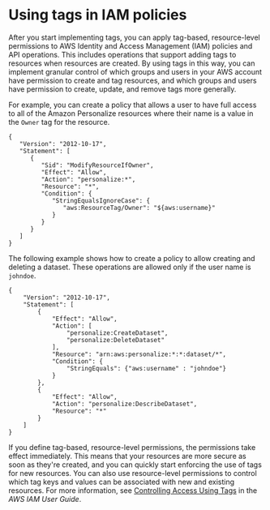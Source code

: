# Using tags in IAM policies<a name="tags-iam"></a>

After you start implementing tags, you can apply tag\-based, resource\-level permissions to AWS Identity and Access Management \(IAM\) policies and API operations\. This includes operations that support adding tags to resources when resources are created\. By using tags in this way, you can implement granular control of which groups and users in your AWS account have permission to create and tag resources, and which groups and users have permission to create, update, and remove tags more generally\.

For example, you can create a policy that allows a user to have full access to all of the Amazon Personalize resources where their name is a value in the `Owner` tag for the resource\.

```
{
   "Version": "2012-10-17",
   "Statement": [
      {
         "Sid": "ModifyResourceIfOwner",
         "Effect": "Allow",
         "Action": "personalize:*",
         "Resource": "*",
         "Condition": {
            "StringEqualsIgnoreCase": {
               "aws:ResourceTag/Owner": "${aws:username}"
            }
         }
      }
   ]
}
```

The following example shows how to create a policy to allow creating and deleting a dataset\. These operations are allowed only if the user name is `johndoe`\.

```
{
    "Version": "2012-10-17",
    "Statement": [
        {
            "Effect": "Allow",
            "Action": [
                "personalize:CreateDataset",
                "personalize:DeleteDataset"
            ],
            "Resource": "arn:aws:personalize:*:*:dataset/*",
            "Condition": {
                "StringEquals": {"aws:username" : "johndoe"}
            }
        },
        {
            "Effect": "Allow",
            "Action": "personalize:DescribeDataset",
            "Resource": "*"
        }
    ]
}
```

If you define tag\-based, resource\-level permissions, the permissions take effect immediately\. This means that your resources are more secure as soon as they're created, and you can quickly start enforcing the use of tags for new resources\. You can also use resource\-level permissions to control which tag keys and values can be associated with new and existing resources\. For more information, see [Controlling Access Using Tags](https://docs.aws.amazon.com/IAM/latest/UserGuide/access_tags.html) in the *AWS IAM User Guide*\.